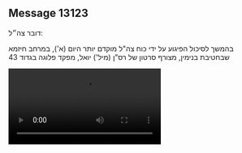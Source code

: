 ## Message 13123

דובר צה״ל:

בהמשך לסיכול הפיגוע על ידי כוח צה"ל מוקדם יותר היום (א'), במרחב חיזמא שבחטיבת בנימין, מצורף סרטון של רס"ן (מיל') יואל, מפקד פלוגה בגדוד 43

![Video](https://data.iron-swords.co.il/2024/October/27/https://data.iron-swords.co.il/2024/October/27/13123/13123_media.mp4)

